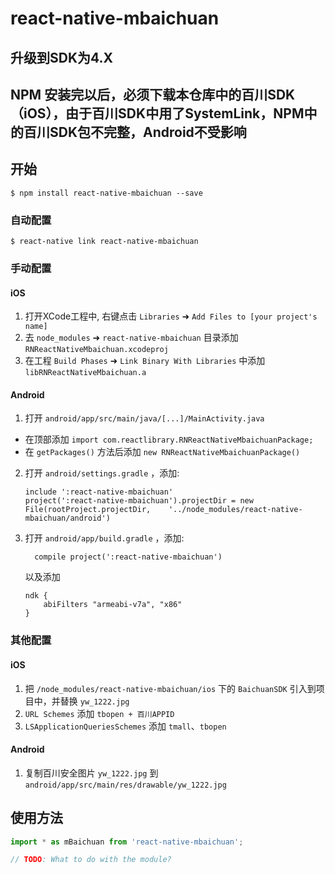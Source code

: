 
# react-native-mbaichuan

## 升级到SDK为4.X

## NPM 安装完以后，必须下载本仓库中的百川SDK（iOS），由于百川SDK中用了SystemLink，NPM中的百川SDK包不完整，Android不受影响

## 开始

`$ npm install react-native-mbaichuan --save`

### 自动配置

`$ react-native link react-native-mbaichuan`

### 手动配置


#### iOS

1. 打开XCode工程中, 右键点击 `Libraries` ➜ `Add Files to [your project's name]`
2. 去 `node_modules` ➜ `react-native-mbaichuan` 目录添加 `RNReactNativeMbaichuan.xcodeproj`
3. 在工程 `Build Phases` ➜ `Link Binary With Libraries` 中添加 `libRNReactNativeMbaichuan.a`

#### Android

1. 打开 `android/app/src/main/java/[...]/MainActivity.java`
  - 在顶部添加 `import com.reactlibrary.RNReactNativeMbaichuanPackage;`
  - 在 `getPackages()` 方法后添加 `new RNReactNativeMbaichuanPackage()`
2. 打开 `android/settings.gradle` ，添加:
  	```
  	include ':react-native-mbaichuan'
  	project(':react-native-mbaichuan').projectDir = new File(rootProject.projectDir, 	'../node_modules/react-native-mbaichuan/android')
  	```
3. 打开 `android/app/build.gradle` ，添加:
  	```
      compile project(':react-native-mbaichuan')
  	```
  	以及添加
  	```
  	ndk {
        abiFilters "armeabi-v7a", "x86"
    }
  	```


### 其他配置

#### iOS

1. 把 `/node_modules/react-native-mbaichuan/ios` 下的 `BaichuanSDK` 引入到项目中，并替换 `yw_1222.jpg`
2. `URL Schemes` 添加 `tbopen + 百川APPID` 
3. `LSApplicationQueriesSchemes` 添加 `tmall`、`tbopen`

#### Android

1. 复制百川安全图片 `yw_1222.jpg` 到 `android/app/src/main/res/drawable/yw_1222.jpg`


## 使用方法
```javascript
import * as mBaichuan from 'react-native-mbaichuan';

// TODO: What to do with the module?
```
  